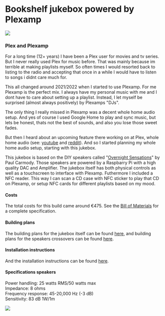 # Bookshelf jukebox powered by Plexamp

<img src="https://gitlab.com/YosoraLife/plexamp-jukebox/-/raw/main/_Resources/bookshelf-jukebox.png" />

### Plex and Plexamp

For a long time (12+ years) I have been a Plex user for movies and tv series. But I never really used Plex for music before. That was mainly because im terrible at making playlists myself. So often times I would resorted back to listing to the radio and accepting that once in a while I would have to listen to songs i didnt care much for.

This all changed around 2021/2022 when I started to use Plexamp. For me Plexamp is the perfect mix. I always have my personal music with me and I dont have to care about setting up a playlist. Instead, I let myself be surprised (almost always positively) by Plexamps "DJs".

The only thing I really missed in Plexamp was a decent whole home audio setup. And yes of course I used Google Home to play and sync music, but lets be honest, thats not the best of sounds, and also you lose those sweet fades.

But then I heard about an upcoming feature there working on at Plex, whole home audio (see: [youtube](https://www.youtube.com/watch?v=4_mk_un6L4I&t=1315s) and [reddit](https://www.reddit.com/r/plexamp/comments/18orkac/comment/kej64w1/)). And so I started planning my whole home audio setup, starting with this jukebox.

This jukebox is based on the DIY speakers called "[Overnight Sensations](https://sites.google.com/site/undefinition/bookshelf-speakers/diy-overnightsensations)" by Paul Carmody. Those speakers are powered by a Raspbarry Pi with a high quality DAC and Amplifier. The jukebox itself has both physical controls as well as a touchscreen to interface with Plexamp. Futhermore I included a NFC reader. This way I can scan a CD case with NFC sticker to play that CD on Plexamp, or setup NFC cards for different playlists based on my mood. 

#### Costs
The total costs for this build came around €475. See the [Bill of Materials](/BOM.md) for a complete specification. 

#### Building plans
The building plans for the jukebox itself can be found [here](/Building%20plans/Plexamp%20jukebox%20buildplan.pdf), and building plans for the speakers crossovers can be found [here](/Building%20plans/Speaker%20cross-over%20buildplan.pdf).

#### Installation instructions
And the installation instructions can be found [here](/INSTALL.md).

#### Specifications speakers
Power handling: 25 watts RMS/50 watts max<br>
Impedance: 8 ohms<br>
Frequency response: 45-20,000 Hz (-3 dB)<br>
Sensitivity: 83 dB 1W/1m

<img src="https://gitlab.com/YosoraLife/plexamp-jukebox/-/raw/main/_Resources/bookshelf-jukebox-finished.jpg" />